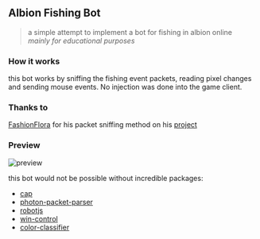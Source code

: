 ## Albion Fishing Bot
> a simple attempt to implement a bot for fishing in albion online\
> *mainly for educational purposes*

### How it works
this bot works by sniffing
the fishing event packets, reading pixel changes and sending mouse events. No injection was done into the game client.

### Thanks to
[FashionFlora](https://github.com/FashionFlora) for his packet sniffing method on his [project](https://github.com/FashionFlora/Albion-Online-Radar-QRadar)

### Preview
![preview](showcase/preview.gif)

this bot would not be possible without incredible packages:
- [cap](https://github.com/mscdex/cap)
- [photon-packet-parser](https://github.com/0xN0x/photon-packet-parser)
- [robotjs](https://github.com/octalmage/robotjs)
- [win-control](https://github.com/nosolosoftware/win-control)
- [color-classifier](https://github.com/wadackel/color-classifier)
